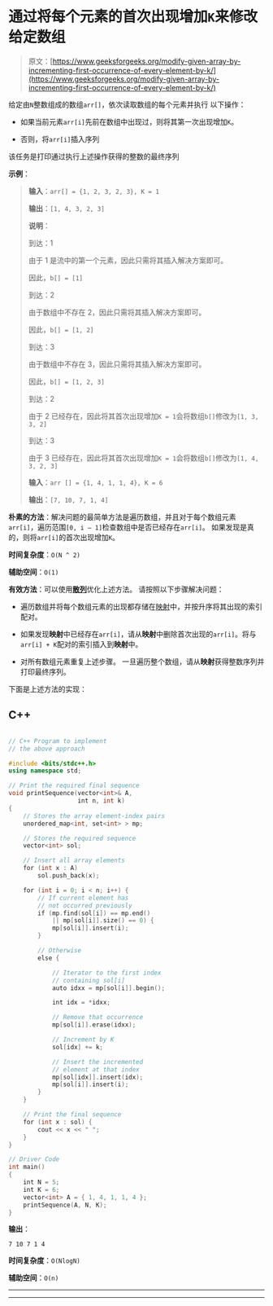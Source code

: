 # 通过将每个元素的首次出现增加`K`来修改给定数组

> 原文：[https://www.geeksforgeeks.org/modify-given-array-by-incrementing-first-occurrence-of-every-element-by-k/](https://www.geeksforgeeks.org/modify-given-array-by-incrementing-first-occurrence-of-every-element-by-k/)



给定由`N`整数组成的数组`arr[]`，依次读取数组的每个元素并执行 以下操作：

*   如果当前元素`arr[i]`先前在数组中出现过，则将其第一次出现增加`K`。

*   否则，将`arr[i]`插入序列

该任务是打印通过执行上述操作获得的整数的最终序列

**示例**：

> **输入**：`arr[] = {1, 2, 3, 2, 3}, K = 1`
>
> **输出**：`[1, 4, 3, 2, 3] `
>
> **说明**：
> 
> 到达：1
>
> 由于 1 是流中的第一个元素，因此只需将其插入解决方案即可。
>
> 因此，`b[] = [1]`
> 
> 到达：2
>
> 由于数组中不存在 2，因此只需将其插入解决方案即可。
>
> 因此，`b[] = [1, 2]`
> 
> 到达：3
>
> 由于数组中不存在 3，因此只需将其插入解决方案即可。
>
> 因此，`b[] = [1, 2, 3]`
> 
> 到达：2
>
> 由于 2 已经存在，因此将其首次出现增加`K = 1`会将数组`b[]`修改为`[1, 3, 3, 2]`
> 
> 到达：3
>
> 由于 3 已经存在，因此将其首次出现增加`K = 1`会将数组`b[]`修改为`[1, 4, 3, 2, 3]`
> 
> **输入**：`arr [] = {1, 4, 1, 1, 4}, K = 6`
>
> **输出**：`[7, 10, 7, 1, 4]`

**朴素的方法**：解决问题的最简单方法是遍历数组，并且对于每个数组元素`arr[i]`，遍历范围`[0, i – 1]`检查数组中是否已经存在`arr[i]`。 如果发现是真的，则将`arr[i]`的首次出现增加`K`。

**时间复杂度**：`O(N ^ 2)`

**辅助空间**：`O(1)`

**有效方法**：可以使用[**散列**](http://www.geeksforgeeks.org/hashing-data-structure/)优化上述方法。 请按照以下步骤解决问题：

*   遍历数组并将每个数组元素的出现都存储在[映射](http://www.geeksforgeeks.org/map-associative-containers-the-c-standard-template-library-stl/)中，并按升序将其出现的索引配对。

*   如果发现**映射**中已经存在`arr[i]`，请从**映射**中删除首次出现的`arr[i]`。将与`arr[i] + K`配对的索引插入到**映射**中。

*   对所有数组元素重复上述步骤。 一旦遍历整个数组，请从**映射**获得整数序列并打印最终序列。

下面是上述方法的实现：

## C++

```cpp

// C++ Program to implement 
// the above approach 

#include <bits/stdc++.h> 
using namespace std; 

// Print the required final sequence 
void printSequence(vector<int>& A, 
                   int n, int k) 
{ 
    // Stores the array element-index pairs 
    unordered_map<int, set<int> > mp; 

    // Stores the required sequence 
    vector<int> sol; 

    // Insert all array elements 
    for (int x : A) 
        sol.push_back(x); 

    for (int i = 0; i < n; i++) { 
        // If current element has 
        // not occurred previously 
        if (mp.find(sol[i]) == mp.end() 
            || mp[sol[i]].size() == 0) { 
            mp[sol[i]].insert(i); 
        } 

        // Otherwise 
        else { 

            // Iterator to the first index 
            // containing sol[i] 
            auto idxx = mp[sol[i]].begin(); 

            int idx = *idxx; 

            // Remove that occurrence 
            mp[sol[i]].erase(idxx); 

            // Increment by K 
            sol[idx] += k; 

            // Insert the incremented 
            // element at that index 
            mp[sol[idx]].insert(idx); 
            mp[sol[i]].insert(i); 
        } 
    } 

    // Print the final sequence 
    for (int x : sol) { 
        cout << x << " "; 
    } 
} 

// Driver Code 
int main() 
{ 
    int N = 5; 
    int K = 6; 
    vector<int> A = { 1, 4, 1, 1, 4 }; 
    printSequence(A, N, K); 
}

```

**输出**：

```
7 10 7 1 4

```

**时间复杂度**：`O(NlogN)`

**辅助空间**：`O(n)`



* * *

* * *



